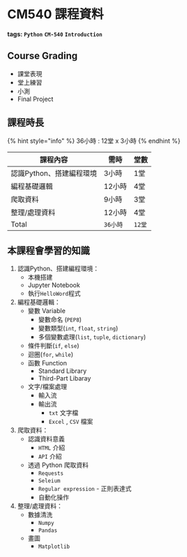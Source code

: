 # CM540 課程資料

**tags: `Python`** **`CM-540`** **`Introduction`**

## Course Grading

* 課堂表現
* 堂上練習
* 小測
* Final Project

## 課程時長

{% hint style="info" %}
36小時 : 12堂 x 3小時
{% endhint %}

| 課程內容            | 需時     | 堂數    |
| --------------- | ------ | ----- |
| 認識Python、搭建編程環境 | 3小時    | 1堂    |
| 編程基礎邏輯          | 12小時   | 4堂    |
| 爬取資料            | 9小時    | 3堂    |
| 整理/處理資料         | 12小時   | 4堂    |
| Total           | `36小時` | `12堂` |

## 本課程會學習的知識

1. 認識Python、搭建編程環境：
   * 本機搭建
   * Jupyter Notebook
   * 執行`HelloWord`程式
2. 編程基礎邏輯：
   * 變數 Variable
     * 變數命名 (`PEP8`)
     * 變數類型(`int`, `float`, `string`)
     * 多個變數處理(`list`, `tuple`, `dictionary`)
   * 條件判斷(`if`, `else`)
   * 迴圈(`for`, `while`)
   * 函數 Function
     * Standard Library
     * Third-Part Libaray
   * 文字/檔案處理
     * 輸入流
     * 輸出流
       * `txt` 文字檔
       * `Excel` , `CSV` 檔案
3. 爬取資料：
   * 認識資料意義
     * `HTML` 介紹
     * `API` 介紹
   * 透過 Python 爬取資料
     * `Requests`
     * `Seleium`
     * `Regular expression` - 正則表達式
     * 自動化操作
4. 整理/處理資料：
   * 數據清洗
     * `Numpy`
     * `Pandas`
   * 畫圖
     * `Matplotlib`
